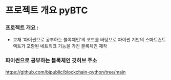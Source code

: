 # 프로젝트 개요 pyBTC
### 프로젝트 개요 :      
- 교재 '파이썬으로 공부하는 블록체인'의 코드를 바탕으로 파이썬 기반의 스마트컨트랙트가 포함된 네트워크 기능을 가진 블록체인 제작

### 파이썬으로 공부하는 블록체인 깃허브 주소   
https://github.com/bjpublic/blockchain-python/tree/main
